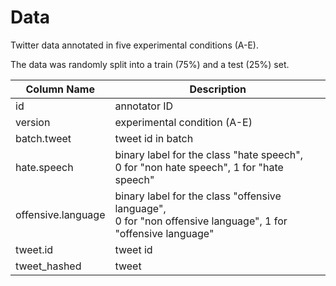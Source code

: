 # Data

Twitter data annotated in five experimental conditions (A-E). 

The data was randomly split into a train (75%) and a test (25%) set.


| Column Name     | Description       |
| -------------- | ------------------ |
| id  | annotator ID |
| version  | experimental condition (A-E) |
| batch.tweet  | tweet id in batch |
| hate.speech  | binary label for the class "hate speech", <br>0 for "non hate speech", 1 for "hate speech"|
| offensive.language  | binary label for the class "offensive language", <br>0 for "non offensive language", 1 for "offensive language" |
| tweet.id  | tweet id |
| tweet_hashed  | tweet |



